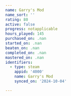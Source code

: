 ```yaml
---
name: Garry's Mod
name_sort: ''
rating: 80
active: false
progress: notapplicable
hours_played: 145
purchased_on: .nan
started_on: .nan
beaten_on: .nan
completed_on: .nan
mastered_on: .nan
identifiers:
  - type: steam
    appid: '4000'
    name: Garry's Mod
    synced_on: '2024-10-04'

---
```

